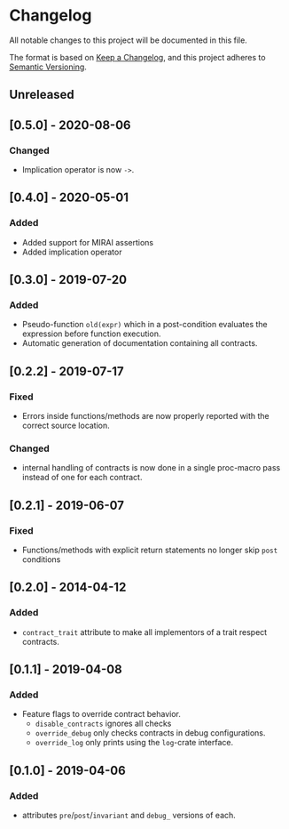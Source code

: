  # Changelog
All notable changes to this project will be documented in this file.

The format is based on [Keep a Changelog](https://keepachangelog.com/en/1.0.0/),
and this project adheres to [Semantic Versioning](https://semver.org/spec/v2.0.0.html).

## Unreleased

## [0.5.0] - 2020-08-06
### Changed
- Implication operator is now `->`.

## [0.4.0] - 2020-05-01
### Added
- Added support for MIRAI assertions
- Added implication operator

## [0.3.0] - 2019-07-20
### Added
- Pseudo-function `old(expr)` which in a post-condition evaluates the expression before function execution.
- Automatic generation of documentation containing all contracts.

## [0.2.2] - 2019-07-17
### Fixed
- Errors inside functions/methods are now properly reported with the correct source location.
### Changed
- internal handling of contracts is now done in a single proc-macro pass instead of one for each contract.

## [0.2.1] - 2019-06-07
### Fixed
- Functions/methods with explicit return statements no longer skip `post` conditions

## [0.2.0] - 2014-04-12
### Added
- `contract_trait` attribute to make all implementors of a trait respect contracts.

## [0.1.1] - 2019-04-08
### Added
- Feature flags to override contract behavior.
  - `disable_contracts` ignores all checks
  - `override_debug` only checks contracts in debug configurations.
  - `override_log` only prints using the `log`-crate interface.

## [0.1.0] - 2019-04-06
### Added
- attributes `pre`/`post`/`invariant` and `debug_` versions of each.













